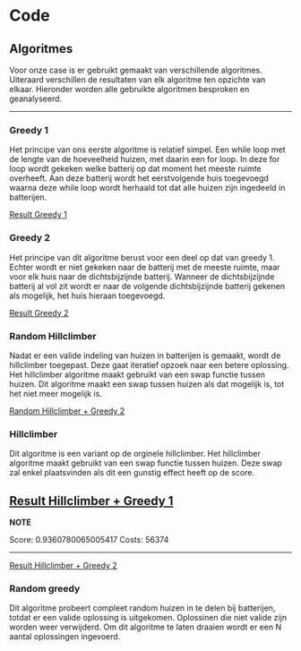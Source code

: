 # Code
## Algoritmes
Voor onze case is er gebruikt gemaakt van verschillende algoritmes. Uiteraard
verschillen de resultaten van elk algoritme ten opzichte van elkaar.
Hieronder worden alle gebruikte algoritmen besproken en geanalyseerd.

---
### Greedy 1
Het principe van ons eerste algoritme is relatief simpel. Een while loop
met de lengte van de hoeveelheid huizen, met daarin een for loop. In deze
for loop wordt gekeken welke batterij op dat moment het meeste ruimte overheeft.
Aan deze batterij wordt het eerstvolgende huis toegevoegd waarna deze while loop
wordt herhaald tot dat alle huizen zijn ingedeeld in batterijen.


[Result Greedy 1](/resultaten/Images/Greedy1.png "Hyperlink")


### Greedy 2
Het principe van dit algoritme berust voor een deel op dat van greedy 1.
Echter wordt er niet gekeken naar de batterij met de meeste ruimte, maar voor
elk huis naar de dichtsbijzijnde batterij. Wanneer de dichtsbijzijnde batterij
al vol zit wordt er naar de volgende dichtsbijzijnde batterij gekenen als
mogelijk, het huis hieraan toegevoegd.

[Result Greedy 2](/resultaten/Images/Greedy_2.png "Hyperlink")


### Random Hillclimber
Nadat er een valide indeling van huizen in batterijen is gemaakt, wordt de
hillclimber toegepast. Deze gaat iteratief opzoek naar een betere oplossing.
Het hillclimber algoritme maakt gebruikt van een swap functie tussen huizen.
Dit algoritme maakt een swap tussen huizen als dat mogelijk is, tot het niet
meer mogelijk is.

[Random Hillclimber + Greedy 2](/resultaten/Images/greedy_2+randomhillclimber.png "Hyperlink")


### Hillclimber
Dit algoritme is een variant op de orginele hillclimber. Het hillclimber
algoritme maakt gebruikt van een swap functie tussen huizen.
Deze swap zal enkel plaatsvinden als dit een gunstig effect heeft op de score.

[Result Hillclimber + Greedy 1](/resultaten/Images/Greedy1+Hillclimber2.png "Hyperlink")
---
**NOTE**

Score: 0.9360780065005417
Costs: 56374

---  
[Result Hillclimber + Greedy 2](/resultaten/Images/greedy_2+hillclimber.png "Hyperlink")


### Random greedy
Dit algoritme probeert compleet random huizen in te delen bij batterijen,
totdat er een valide oplossing is uitgekomen. Oplossinen die niet valide zijn
worden weer verwijderd. Om dit algoritme te laten draaien wordt er een N aantal
oplossingen ingevoerd.
